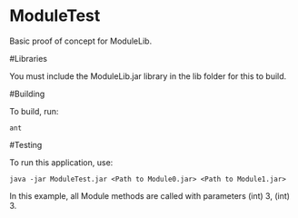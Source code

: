 # ModuleTest

Basic proof of concept for ModuleLib.

#Libraries

You must include the ModuleLib.jar library in the lib folder for this to build.

#Building
  
To build, run:

    ant
    
#Testing

To run this application, use:

    java -jar ModuleTest.jar <Path to Module0.jar> <Path to Module1.jar>
    

    
In this example, all Module methods are called with parameters (int) 3, (int) 3.
